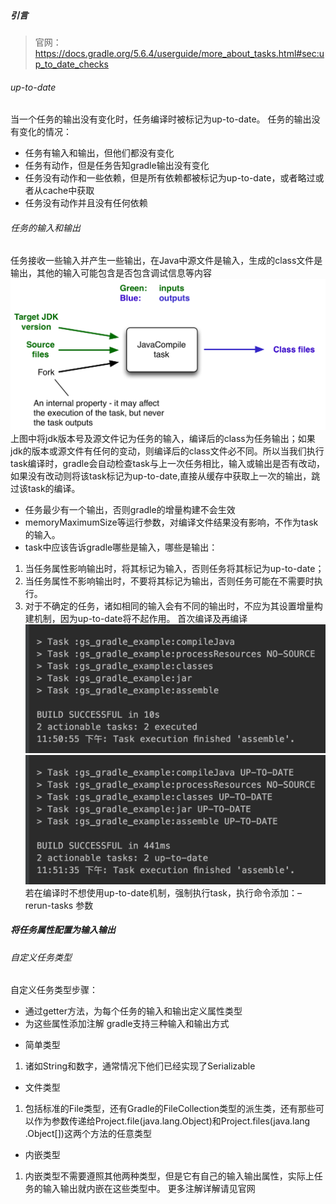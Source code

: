 ##### 引言
>官网：https://docs.gradle.org/5.6.4/userguide/more_about_tasks.html#sec:up_to_date_checks
###### up-to-date
当一个任务的输出没有变化时，任务编译时被标记为up-to-date。
任务的输出没有变化的情况：
* 任务有输入和输出，但他们都没有变化
* 任务有动作，但是任务告知gradle输出没有变化
* 任务没有动作和一些依赖，但是所有依赖都被标记为up-to-date，或者略过或者从cache中获取
* 任务没有动作并且没有任何依赖
###### 任务的输入和输出
任务接收一些输入并产生一些输出，在Java中源文件是输入，生成的class文件是输出，其他的输入可能包含是否包含调试信息等内容
![tt](../picture/gradle-up-to-date.png "tt")
上图中将jdk版本号及源文件记为任务的输入，编译后的class为任务输出；如果jdk的版本或源文件有任何的变动，则编译后的class文件必不同。所以当我们执行task编译时，gradle会自动检查task与上一次任务相比，输入或输出是否有改动，如果没有改动则将该task标记为up-to-date,直接从缓存中获取上一次的输出，跳过该task的编译。
* 任务最少有一个输出，否则gradle的增量构建不会生效
* memoryMaximumSize等运行参数，对编译文件结果没有影响，不作为task的输入。
* task中应该告诉gradle哪些是输入，哪些是输出：
1. 当任务属性影响输出时，将其标记为输入，否则任务将其标记为up-to-date；
2. 当任务属性不影响输出时，不要将其标记为输出，否则任务可能在不需要时执行。
3. 对于不确定的任务，诸如相同的输入会有不同的输出时，不应为其设置增量构建机制，因为up-to-date将不起作用。
首次编译及再编译
![tt](../picture/up-to-date首次编译.png "tt")
![tt](../picture/up-to-date再次编译.png "tt")
若在编译时不想使用up-to-date机制，强制执行task，执行命令添加：–rerun-tasks 参数
##### 将任务属性配置为输入输出
###### 自定义任务类型
自定义任务类型步骤：
* 通过getter方法，为每个任务的输入和输出定义属性类型
* 为这些属性添加注解
gradle支持三种输入和输出方式
- 简单类型
1. 诸如String和数字，通常情况下他们已经实现了Serializable
- 文件类型
1. 包括标准的File类型，还有Gradle的FileCollection类型的派生类，还有那些可以作为参数传递给Project.file(java.lang.Object)和Project.files(java.lang
.Object[])这两个方法的任意类型
- 内嵌类型
1.  内嵌类型不需要遵照其他两种类型，但是它有自己的输入输出属性，实际上任务的输入输出就内嵌在这些类型中。
更多注解详解请见官网

